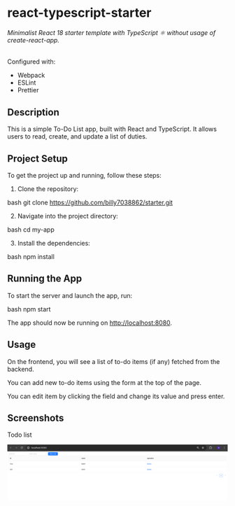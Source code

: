 # react-typescript-starter

###### Minimalist React 18 starter template with TypeScript ⚛ without usage of create-react-app.

Configured with:

-   Webpack
-   ESLint
-   Prettier

## Description

This is a simple To-Do List app, built with React and TypeScript. It allows users to read, create, and update a list of duties.

## Project Setup

To get the project up and running, follow these steps:

1. Clone the repository:

bash
git clone https://github.com/billy7038862/starter.git

2. Navigate into the project directory:

bash
cd my-app

3. Install the dependencies:

bash
npm install

## Running the App

To start the server and launch the app, run:

bash
npm start

The app should now be running on [http://localhost:8080](http://localhost:8080).

## Usage

On the frontend, you will see a list of to-do items (if any) fetched from the backend.

You can add new to-do items using the form at the top of the page.

You can edit item by clicking the field and change its value and press enter.

## Screenshots

Todo list

![Todolist_screenshot](./image_2024-03-18_23-05-58.png)
